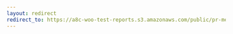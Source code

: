 ```yaml
---
layout: redirect
redirect_to: https://a8c-woo-test-reports.s3.amazonaws.com/public/pr-merge/43589/api/index.html
---
```

